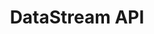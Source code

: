 ---
title: DataStream API
dir:
    order: 1
index: false
head:
  - - meta
    - name: keywords
      content: Flink学习, Flink教程, Flink例子, Flink datastream
description: "《Flink原理与实践》开源版，中文领域最详细的Flink入门教程。"
category: [Flink]
article: false
---